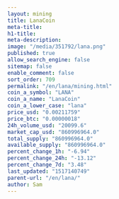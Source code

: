 ```yaml
---
layout: mining
title: LanaCoin
meta-title: 
h1-title: 
meta-description: 
image: "/media/351792/lana.png"
published: true
allow_search_engine: false
sitemap: false
enable_comment: false
sort_order: 709
permalink: "/en/lana/mining.html"
coin_a_symbol: "LANA"
coin_a_name: "LanaCoin"
coin_a_lower_case: "lana"
price_usd: "0.00211759"
price_btc: "0.00000018"
24h_volume_usd: "20099.6"
market_cap_usd: "860996964.0"
total_supply: "860996964.0"
available_supply: "860996964.0"
percent_change_1h: "-6.94"
percent_change_24h: "-13.12"
percent_change_7d: "3.48"
last_updated: "1517140749"
parent-url: "/en/lana/"
author: Sam
---
```


